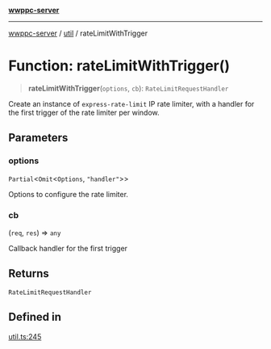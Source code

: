 [**wwppc-server**](../../README.md)

***

[wwppc-server](../../modules.md) / [util](../README.md) / rateLimitWithTrigger

# Function: rateLimitWithTrigger()

> **rateLimitWithTrigger**(`options`, `cb`): `RateLimitRequestHandler`

Create an instance of `express-rate-limit` IP rate limiter, with a handler
for the first trigger of the rate limiter per window.

## Parameters

### options

`Partial`\<`Omit`\<`Options`, `"handler"`\>\>

Options to configure the rate limiter.

### cb

(`req`, `res`) => `any`

Callback handler for the first trigger

## Returns

`RateLimitRequestHandler`

## Defined in

[util.ts:245](https://github.com/WWPPC/WWPPC-server/blob/240fd8d39aa7a9e87385634bffd25137bc757d0a/src/util.ts#L245)
